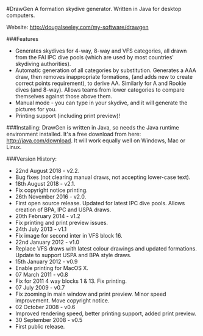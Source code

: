 #DrawGen
A formation skydive generator.  Written in Java for desktop computers.

Website: http://dougalseeley.com/my-software/drawgen

###Features
+ Generates skydives for 4-way, 8-way and VFS categories, all drawn from the FAI IPC dive pools (which are used by most countries' skydiving authorities).
+ Automatic generation of all categories by substitution. Generates a AAA draw, then removes inappropriate formations, (and adds new to create correct points requirement), to derive AA.  Similarly for A and Rookie dives (and 8-way). Allows teams from lower categories to compare themselves against those above them.
+ Manual mode - you can type in your skydive, and it will generate the pictures for you.
+ Printing support (including print preview)!

###Installing:
DrawGen is written in Java, so needs the Java runtime environment installed. It's a free download from here: http://java.com/download. It will work equally well on Windows, Mac or Linux.

###Version History:
+ 22nd August 2018 - v2.2. 
 + Bug fixes (not clearing manual draws, not accepting lower-case text).
+ 18th August 2018 - v2.1. 
 + Fix copyright notice printing.
+ 26th November 2016 - v2.0. 
 + First open source release.  Updated for latest IPC dive pools.  Allows creation of BPA, IPC and USPA draws.
+ 20th February 2014 - v1.2
 + Fix printing and print preview issues.
+ 24th July 2013 - v1.1
 + Fix image for second inter in VFS block 16.
+ 22nd January 2012 - v1.0
 + Replace VFS draws with latest colour drawings and updated formations. Update to support USPA and BPA style draws.
+ 15th January 2012 - v0.9
 + Enable printing for MacOS X.
+ 07 March 2011 - v0.8
 + Fix for 2011 4 way blocks 1 & 13. Fix printing.
+ 07 July 2009 - v0.7
 + Fix zooming in main window and print preview. Minor speed improvement. Move copyright notice.
+ 02 October 2008 - v0.6
 + Improved rendering speed, better printing support, added print preview.
+ 30 September 2008 - v0.5
 + First public release.